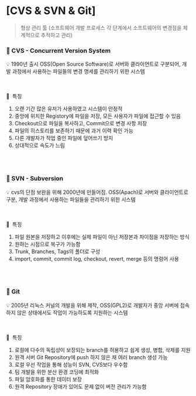 # [CVS & SVN & Git]

> 형상 관리 툴 (소프트웨어 개발 프로세스 각 단계에서 소프트웨어의 변경점을 체계적으로 추적하고 관리)
> 

### 📗 CVS - Concurrent Version System

<aside>
💡 1990년 출시 OSS(Open Source Software)로 서버와 클라이언트로 구분되어, 개발 과정에서 사용하는 파일들의 변경 명세를 관리하기 위한 시스템
</aside>
<br>
<br>

🔸  특징

1. 오랜 기간 많은 유저가 사용하였고 시스템이 안정적
2. 중앙에 위치한 Registory에 파일을 저장, 모든 사용자가 파일에 접근할 수 있음
3. Checkout으로 파일을 복사하고, Commit으로 변경 사항 저장
4. 파일의 히스토리를 보존하기 때문에 과거 이력 확인 가능
5. 다른 개발자가 작업 중인 파일에 덮어쓰기 방지
6. 상대적으로 속도가 느림
<br>
<br>

### 📙 SVN - Subversion

<aside>
💡 cvs의 단점 보완을 위해 2000년에 만들어짐. OSS(Apach)로 서버와 클라이언트로 구분, 개발 과정에서 사용하는 파일들을 관리하기 위한 시스템
</aside>
<br>
<br>

🔸  특징

1. 파일 원본을 저장하고 이후에는 실제 파일이 아닌 저장본과 차이점을 저장하는 방식
2. 원하는 시점으로 복구가 가능함
3. Trunk, Branches, Tags의 폴더로 구성
4. import, commit, commit log, checkout, revert, merge 등의 명령어 사용
<br>
<br>

### 📘 Git


<aside>
💡 2005년 리눅스 커널의 개발을 위해 제작, OSS(GPL2)로 개발자가 중앙 서버에 접속하지 않은 상태에서도 작업이 가능하도록 지원하는 시스템
</aside>
<br>
<br>

🔸  특징

1. 로컬에 다수의 독립성이 보장되는 branch를 허용하고 쉽게 생성, 병합, 삭제를 지원
2. 원격 서버 Git Repository에 push 하지 않은 채 여러 branch 생성 가능
3. 로컬 우선 작업을 통해 성능이 SVN, CVS보다 우수함
4. 팀 개발을 위한 분산 환경 코딩에 최적화
5. 파일 암호화를 통한 데이터 보장
6. 원격 Repository 장애가 있어도 문제 없이 버전 관리가 가능함

